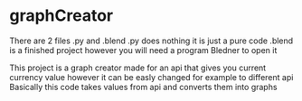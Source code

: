 # graphCreator

There are 2 files .py and .blend 
.py does nothing it is just a pure code 
.blend is a finished project however you will need a program Bledner to open it

This project is a graph creator made for an api that gives you current currency value however it can be easly changed for example to different api 
Basically this code takes values from api and converts them into graphs 
